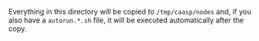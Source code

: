 Everything in this directory will be copied to `/tmp/caasp/nodes`
and, if you also have a `autorun.*.sh` file, it will be executed
automatically after the copy.

